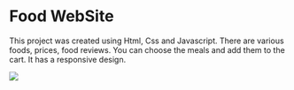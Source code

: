 <h1>Food WebSite</h1>
This project was created using Html, Css and Javascript. 
There are various foods, prices, food reviews. 
You can choose the meals and add them to the cart. 
It has a responsive design.
</br>

![](food.gif)
